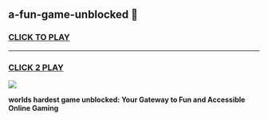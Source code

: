 
## a-fun-game-unblocked 👋
<h3>
<a href="https://premium.freeplayer.one?title=a-fun-game-unblocked&ref=14F">CLICK TO PLAY</a></h3>
<hr>

<h3>
<a href="https://premium.freeplayer.one?title=a-fun-game-unblocked&ref=14F">CLICK 2 PLAY</a>
  
</h3>

<a href="https://premium.freeplayer.one?title=a-fun-game-unblocked&ref=12F/"><img src="https://clearcache.store/games.png"></a>


**worlds hardest game unblocked: Your Gateway to Fun and Accessible Online Gaming**
